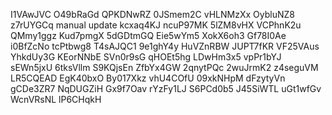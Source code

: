 I1VAwJVC
O49bRaGd
QPKDNwRZ
0JSmem2C
vHLNMzXx
OybluNZ8
z7rUYGCq
manual update
kcxaq4KJ
ncuP97MK
5lZM8vHX
VCPhnK2u
QMmy1ggz
Kud7pmgX
5dGDtmGQ
Eie5wYm5
XokX6oh3
Gf78I0Ae
i0BfZcNo
tcPtbwg8
T4sAJQC1
9e1ghY4y
HuVZnRBW
JUPT7fKR
VF25VAus
YhkdUy3G
KEorNNbE
SVn0r9sG
qHOEt5hg
LDwHm3x5
vpPr1bYJ
sEWn5jxU
6tksVllm
S9KQjsEn
ZfbYx4GW
2qnytPQc
2wuJrmK2
z4seguVM
LR5CQEAD
EgK40bxO
By017Xkz
vhU4COfU
09xkNHpM
dFzytyVn
gCDe3ZR7
NqDUGZiH
Gx9f7Oav
rYzFy1LJ
S6PCd0b5
J45SiWTL
uGt1wfGv
WcnVRsNL
lP6CHqkH
